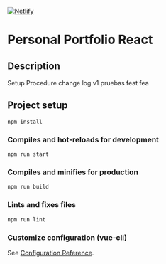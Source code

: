 [![Netlify](https://github.com/devjaime/websitepersonal/actions/workflows/netlify.js.yml/badge.svg)](https://github.com/devjaime/websitepersonal/actions/workflows/netlify.js.yml)

# Personal Portfolio React

## Description
Setup Procedure change log v1  pruebas  feat fea
## Project setup
```
npm install
```

### Compiles and hot-reloads for development
```
npm run start
```

### Compiles and minifies for production
```
npm run build
```

### Lints and fixes files
```
npm run lint
```

### Customize configuration (vue-cli)
See [Configuration Reference](https://cli.vuejs.org/config/).
